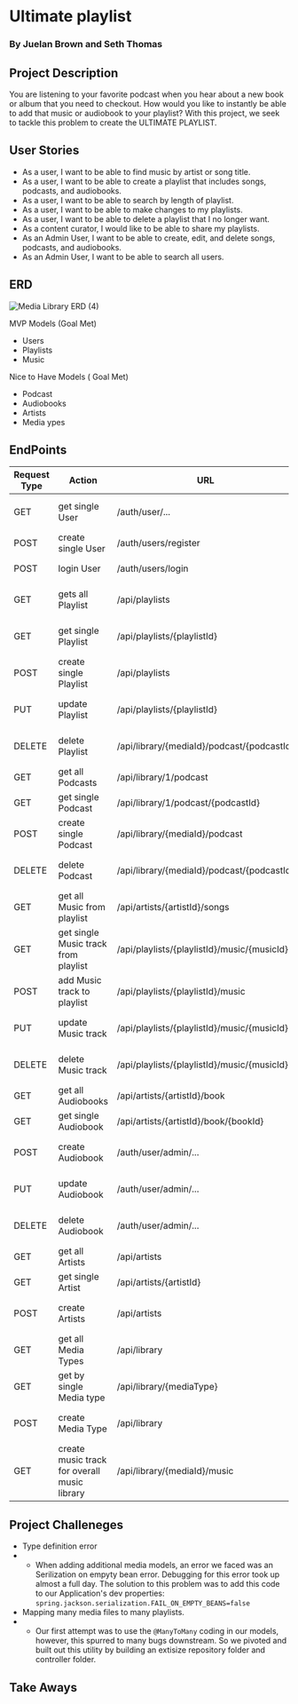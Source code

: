 # Ultimate playlist 
### By Juelan Brown and Seth Thomas

## Project Description 
You are listening to your favorite podcast when you hear about a new book or album that you need to checkout. How would you like to instantly be able to add that music or audiobook to your playlist? With this project, we seek to tackle this problem to create the ULTIMATE PLAYLIST.

## User Stories
- As a user, I want to be able to find music by artist or song title.
- As a user, I want to be able to create a playlist that includes songs, podcasts, and audiobooks.
- As a user, I want to be able to search by length of playlist.
- As a user, I want to be able to make changes to my playlists.
- As a user, I want to be able to delete a playlist that I no longer want.
- As  a content curator, I would like to be able to share my playlists.
- As an Admin User, I want to be able to create, edit, and delete songs, podcasts, and audiobooks.
- As an Admin User, I want to be able to search all users.


## ERD
![Media Library ERD (4)](https://user-images.githubusercontent.com/72534273/148461142-6dae3c54-5397-475f-a710-546c7b5ea617.png)

MVP Models (Goal Met)
- Users
- Playlists
- Music

Nice to Have Models ( Goal Met)
- Podcast 
- Audiobooks 
- Artists 
- Media ypes 

## EndPoints

Request Type	|Action	|URL	|Request Body	|Request Header	|Access
------------ |------------ | ------------- | ------------- | ------------- | -------------
|GET	|get single User	|/auth/user/...	|None	|Authorization Bearer TOKEN	|PRIVATE
|POST	|create single User	|/auth/users/register	|User Details	|None	|PUBLIC
|POST	|login User	|/auth/users/login	|User login Info	|None	|PUBLIC
|GET	|gets all Playlist	|/api/playlists	|None	|Authorization Bearer TOKEN	|PRIVATE
|GET	|get single Playlist	|/api/playlists/{playlistId}	|None	|Authorization Bearer TOKEN	|PRIVATE
|POST	|create single Playlist	|/api/playlists	|Playlist info	|Authorization Bearer TOKEN	|PRIVATE
|PUT	|update Playlist	|/api/playlists/{playlistId}	|Playlist info	|Authorization Bearer TOKEN	|PRIVATE
|DELETE	|delete Playlist	|/api/library/{mediaId}/podcast/{podcastId}	|None	|Authorization Bearer TOKEN	|PRIVATE
|GET	|get all Podcasts	|/api/library/1/podcast	|None	|None	|PUBLIC
|GET	|get single Podcast	|/api/library/1/podcast/{podcastId}	|None	|None	|PUBLIC
|POST	|create single Podcast	|/api/library/{mediaId}/podcast	|Podcast info	|None	|ADMIN
|DELETE	|delete Podcast	|/api/library/{mediaId}/podcast/{podcastId}	|None	|Authorization Bearer TOKEN	|ADMIN
|GET	|get all Music from playlist	|/api/artists/{artistId}/songs	|None	|None	|PUBLIC
|GET	|get single Music track from playlist	|/api/playlists/{playlistId}/music/{musicId} |None	|None	|PUBLIC
|POST	|add Music track to playlist	|/api/playlists/{playlistId}/music	|Music Track info	|Authorization Bearer TOKEN	|ADMIN
|PUT	|update Music track	|/api/playlists/{playlistId}/music/{musicId}	|Music Track info	|Authorization Bearer TOKEN	|ADMIN
|DELETE	|delete Music track	|/api/playlists/{playlistId}/music/{musicId}	|None	|Authorization Bearer TOKEN	|ADMIN
|GET	|get all Audiobooks	|/api/artists/{artistId}/book	|None	|None	|PUBLIC
|GET	|get single Audiobook	|/api/artists/{artistId}/book/{bookId}	|None	|None	|PUBLIC
|POST	|create Audiobook	|/auth/user/admin/...	|Audiobook info	|Authorization Bearer TOKEN	|ADMIN
|PUT	|update Audiobook	|/auth/user/admin/...	|Audiobook info	|Authorization Bearer TOKEN	|ADMIN
|DELETE	|delete Audiobook	|/auth/user/admin/...	|None	|Authorization Bearer TOKEN	|ADMIN
|GET	|get all Artists	|/api/artists	|None	|None	|PUBLIC
|GET	|get single Artist	|/api/artists/{artistId}	|None	|None	|PUBLIC
|POST	|create Artists	|/api/artists	|Artist Details	|Authorization Bearer TOKEN	|ADMIN
|GET	|get all Media Types	|/api/library	|None	|Authorization Bearer TOKEN	|ADMIN
|GET	|get by single Media type	|/api/library/{mediaType}	|None	|Authorization Bearer TOKEN	|ADMIN
|POST	|create Media Type	|/api/library	|Media Type Info	|Authorization Bearer TOKEN	|ADMIN
|GET	|create music track for overall music library 	|/api/library/{mediaId}/music	|None	|Authorization Bearer TOKEN	|ADMIN


## Project Challeneges
- Type definition error 
- - When adding additional media models, an error we faced was an Serilization on empyty bean error. Debugging for this error took up almost a full day. The solution to this problem was to add this code to our Application's dev properties: `spring.jackson.serialization.FAIL_ON_EMPTY_BEANS=false`
- Mapping many media files to many playlists.
- - Our first attempt was to use the `@ManyToMany` coding in our models, however, this spurred to many bugs downstream. So we pivoted and built out this utility by building an extisize repository folder and controller folder.

## Take Aways
